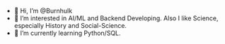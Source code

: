 - 👋 Hi, I’m @Burnhulk
- 👀 I’m interested in AI/ML and Backend Developing. Also I like Science, especially History and Social-Science.
- 🌱 I’m currently learning Python/SQL.


